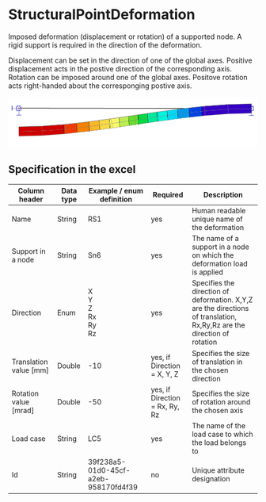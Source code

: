 # StructuralPointDeformation

Imposed deformation (displacement or rotation) of a supported node. A rigid support is required in the direction of the deformation.

Displacement can be set in the direction of one of the global axes. Positive displacement acts in the postive direction of the corresponding axis. Rotation can be imposed around one of the global axes. Positove rotation acts right-handed about the corresponging postive axis. 

![](../.gitbook/assets/41b_deformation_of_support.png)

## Specification in the excel

| Column header | Data type | Example / enum definition | Required | Description |
|---|---|---|---|---|
| Name | String | RS1 | yes | Human readable unique name of the deformation |
| Support in a node | String | Sn6 | yes | The name of a support in a node on which the deformation load is applied |
| Direction | Enum | X<br>Y<br>Z<br>Rx<br>Ry<br>Rz | yes | Specifies the direction of deformation. X,Y,Z are the directions of translation, Rx,Ry,Rz are the direction of rotation |
| Translation value [mm] | Double | -10 | yes, if Direction = X, Y, Z | Specifies the size of translation in the chosen direction |
| Rotation value [mrad] | Double | -50 | yes, if Direction = Rx, Ry, Rz | Specifies the size of rotation around the chosen axis |
| Load case | String | LC5 | yes | The name of the load case to which the load belongs to |
| Id | String | 39f238a5-01d0-45cf-a2eb-958170fd4f39 | no | Unique attribute designation |
